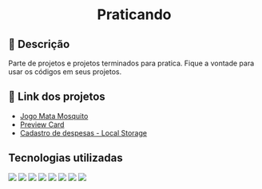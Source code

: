 <h1 align="center">Praticando</h1>

## :memo: Descrição
Parte de projetos e projetos terminados para pratica.
Fique a vontade para usar os códigos em seus projetos.

## :link: Link dos projetos
- [Jogo Mata Mosquito](http://www.nikolasguimaraes.com/mata_mosquito)<br>
- [Preview Card](http://www.nikolasguimaraes.com/preview_card)<br>
- [Cadastro de despesas - Local Storage](http://www.nikolasguimaraes.com/despesas)

## Tecnologias utilizadas
<img src="https://img.shields.io/badge/HTML5-E34F26?style=for-the-badge&logo=html5&logoColor=white"> <img src="https://img.shields.io/badge/CSS3-1572B6?style=for-the-badge&logo=css3&logoColor=white"> <img src="https://img.shields.io/badge/JavaScript-323330?style=for-the-badge&logo=javascript&logoColor=F7DF1E"> <img src="https://img.shields.io/badge/Bootstrap-563D7C?style=for-the-badge&logo=bootstrap&logoColor=white"> <img src="https://img.shields.io/badge/jQuery-0769AD?style=for-the-badge&logo=jquery&logoColor=white"> <img src="https://img.shields.io/badge/PHP-777BB4?style=for-the-badge&logo=php&logoColor=white"> <img src="https://img.shields.io/badge/MySQL-005C84?style=for-the-badge&logo=mysql&logoColor=white"> <img src="https://img.shields.io/badge/Font_Awesome-339AF0?style=for-the-badge&logo=fontawesome&logoColor=white">
